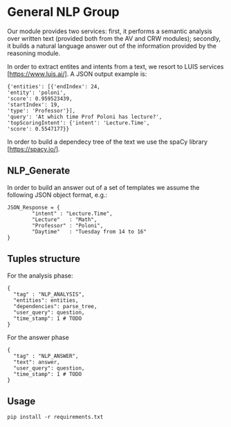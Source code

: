 # General NLP Group

Our module provides two services: first, it performs a semantic analysis over written text (provided both from the AV and CRW modules); secondly, it builds a natural language answer out of the information provided by the reasoning module.

In order to extract entites and intents from a text, we resort to LUIS services [https://www.luis.ai/]. A JSON output example is:
```
{'entities': [{'endIndex': 24,                
'entity': 'poloni',
'score': 0.959523439,
'startIndex': 19,
'type': 'Professor'}],
'query': 'At which time Prof Poloni has lecture?',
'topScoringIntent': {'intent': 'Lecture.Time',
'score': 0.5547177}}
```
In order to build a dependecy tree of the text we use the spaCy library [https://spacy.io/].

## NLP_Generate

In order to build an answer out of a set of templates we assume the following JSON object format, e.g.:
```
JSON_Response = {
        "intent" : "Lecture.Time",
        "Lecture"   : "Math",
        "Professor" : "Poloni",
        "Daytime"   : "Tuesday from 14 to 16"
}
```

## Tuples structure
For the analysis phase:
```
{
  "tag" : "NLP_ANALYSIS",
  "entities": entities,
  "dependencies": parse_tree,
  "user_query": question,
  "time_stamp": 1 # TODO
}
```
For the answer phase
```
{
  "tag" : "NLP_ANSWER",
  "text": answer,
  "user_query": question,
  "time_stamp": 1 # TODO
}
```

## Usage
```
pip install -r requirements.txt
```
